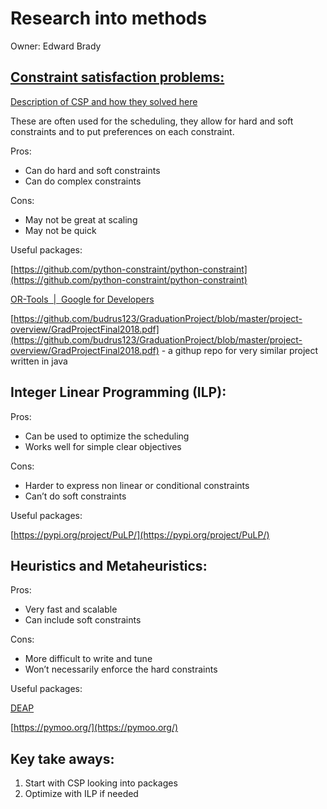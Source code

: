 # Research into methods

Owner: Edward Brady

## [Constraint satisfaction problems:](Experimenting%20with%20CSP%2020b713b1f81d800fae3be4bdc71357b1.md)

[Description of CSP and how they solved here](https://medium.com/@kanchanakanta/constraint-satisfaction-problems-csp-766f3ddeed3f)

These are often used for the scheduling, they allow for hard and soft constraints and to put preferences on each constraint.

Pros:

- Can do hard and soft constraints
- Can do complex constraints

Cons:

- May not be great at scaling
- May not be quick

Useful packages:

[https://github.com/python-constraint/python-constraint](https://github.com/python-constraint/python-constraint)

[OR-Tools  |  Google for Developers](https://developers.google.com/optimization)

[https://github.com/budrus123/GraduationProject/blob/master/project-overview/GradProjectFinal2018.pdf](https://github.com/budrus123/GraduationProject/blob/master/project-overview/GradProjectFinal2018.pdf) - a githup repo for very similar project written in java 

## Integer Linear Programming (ILP):

Pros:

- Can be used to optimize the scheduling
- Works well for simple clear objectives

Cons:

- Harder to express non linear or conditional constraints
- Can’t do soft constraints

Useful packages:

[https://pypi.org/project/PuLP/](https://pypi.org/project/PuLP/)

## Heuristics and Metaheuristics:

Pros:

- Very fast and scalable
- Can include soft constraints

Cons:

- More difficult to write and tune
- Won’t necessarily enforce the hard constraints

Useful packages:

[DEAP](https://github.com/DEAP/deap)

[https://pymoo.org/](https://pymoo.org/)

## Key take aways:

1. Start with CSP looking into packages
2. Optimize with ILP if needed